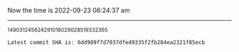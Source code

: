 Now the time is 2022-09-23 06:24:37 am

---

<small>149031245624291018029028519332365</small>

```txt
Latest commit SHA is: 6dd989f7d7037dfed9335f2fb284ea2321f85ecb
```
